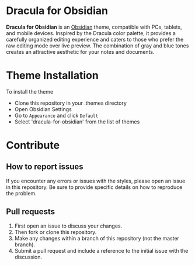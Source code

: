 # Dracula for Obsidian
**Dracula for Obsidian** is an [Obsidian](https://obsidian.md/) theme, compatible with PCs, tablets, and mobile devices. Inspired by the Dracula color palette, it provides a carefully organized editing experience and caters to those who prefer the raw editing mode over live preview. The combination of gray and blue tones creates an attractive aesthetic for your notes and documents.

# Theme Installation

To install the theme

- Clone this repository in your .themes directory
- Open Obsidian Settings
- Go to `Appearance` and click `Default`
- Select 'dracula-for-obsidian' from the list of themes

# Contribute

## How to report issues
If you encounter any errors or issues with the styles, please open an issue in this repository. Be sure to provide specific details on how to reproduce the problem.

## Pull requests
1. First open an issue to discuss your changes.
2. Then fork or clone this repository.
3. Make any changes within a branch of this repository (not the master branch).
4. Submit a pull request and include a reference to the initial issue with the discussion.
